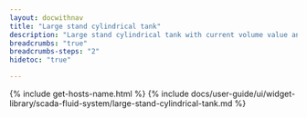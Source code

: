 ```yaml
---
layout: docwithnav
title: "Large stand cylindrical tank"
description: "Large stand cylindrical tank with current volume value and level visualizations."
breadcrumbs: "true"
breadcrumbs-steps: "2"
hidetoc: "true"

---
```

{% include get-hosts-name.html %}
{% include docs/user-guide/ui/widget-library/scada-fluid-system/large-stand-cylindrical-tank.md %}
